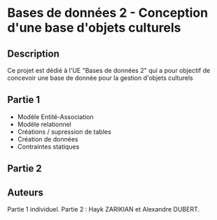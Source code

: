 # Bases de données 2 - Conception d'une base d'objets culturels

## Description 
Ce projet est dédié à l'UE "Bases de données 2" qui a pour objectif de concevoir une base de donnée pour la gestion d'objets culturels

## Partie 1 
- Modèle Entité-Association
- Modèle relationnel
- Créations / supression de tables
- Création de données
- Contraintes statiques

## Partie 2

## Auteurs
Partie 1 individuel.
Partie 2 : Hayk ZARIKIAN et Alexandre DUBERT.

